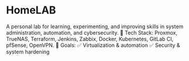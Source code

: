 # HomeLAB
A personal lab for learning, experimenting, and improving skills in system administration, automation, and cybersecurity.  🔧 Tech Stack: Proxmox, TrueNAS, Terraform, Jenkins, Zabbix, Docker, Kubernetes, GitLab CI, pfSense, OpenVPN.  🎯 Goals: ✅ Virtualization &amp; automation ✅ Security &amp; system hardening

